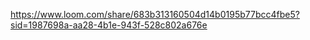 https://www.loom.com/share/683b313160504d14b0195b77bcc4fbe5?sid=1987698a-aa28-4b1e-943f-528c802a676e

